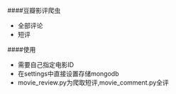 ####豆瓣影评爬虫
- 全部评论
- 短评

####使用
- 需要自己指定电影ID
- 在settings中直接设置存储mongodb
- movie_review.py为爬取短评,movie_comment.py全评